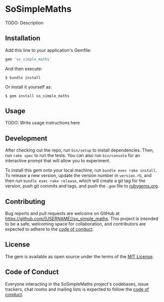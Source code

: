# SoSimpleMaths

TODO: Description

## Installation

Add this line to your application's Gemfile:

```ruby
gem 'so_simple_maths'
```

And then execute:

    $ bundle install

Or install it yourself as:

    $ gem install so_simple_maths

## Usage

TODO: Write usage instructions here

## Development

After checking out the repo, run `bin/setup` to install dependencies. Then, run `rake spec` to run the tests. You can also run `bin/console` for an interactive prompt that will allow you to experiment.

To install this gem onto your local machine, run `bundle exec rake install`. To release a new version, update the version number in `version.rb`, and then run `bundle exec rake release`, which will create a git tag for the version, push git commits and tags, and push the `.gem` file to [rubygems.org](https://rubygems.org).

## Contributing

Bug reports and pull requests are welcome on GitHub at https://github.com/[USERNAME]/so_simple_maths. This project is intended to be a safe, welcoming space for collaboration, and contributors are expected to adhere to the [code of conduct](https://github.com/[USERNAME]/so_simple_maths/blob/master/CODE_OF_CONDUCT.md).


## License

The gem is available as open source under the terms of the [MIT License](https://opensource.org/licenses/MIT).

## Code of Conduct

Everyone interacting in the SoSimpleMaths project's codebases, issue trackers, chat rooms and mailing lists is expected to follow the [code of conduct](https://github.com/[USERNAME]/so_simple_maths/blob/master/CODE_OF_CONDUCT.md).
